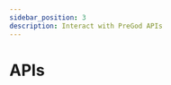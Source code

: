 ```yaml
---
sidebar_position: 3
description: Interact with PreGod APIs
---
```

# APIs

<!-- TODO: add swagger ui -->
